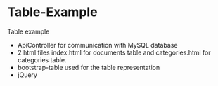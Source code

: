 # Table-Example
Table example
- ApiController for communication with MySQL database
- 2 html files index.html for documents table and categories.html for categories table.
- bootstrap-table used for the table representation
- jQuery
